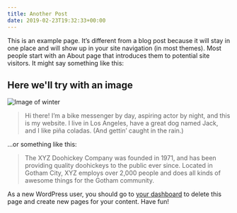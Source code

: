 ```yaml
---
title: Another Post
date: 2019-02-23T19:32:33+00:00
---
```


This is an example page. It&#8217;s different from a blog post because it will stay in one place and will show up in your site navigation (in most themes). Most people start with an About page that introduces them to potential site visitors. It might say something like this:

## Here we'll try with an image

![Image of winter](https://images.unsplash.com/photo-1611323593958-0fec16fa2909 "Person posing in the snow")

> Hi there! I&#8217;m a bike messenger by day, aspiring actor by night, and this is my website. I live in Los Angeles, have a great dog named Jack, and I like pi&#241;a coladas. (And gettin&#8217; caught in the rain.)

&#8230;or something like this:

> The XYZ Doohickey Company was founded in 1971, and has been providing quality doohickeys to the public ever since. Located in Gotham City, XYZ employs over 2,000 people and does all kinds of awesome things for the Gotham community.

As a new WordPress user, you should go to [your dashboard][1] to delete this page and create new pages for your content. Have fun!

 [1]: http://forhugo.dev/wp-admin/